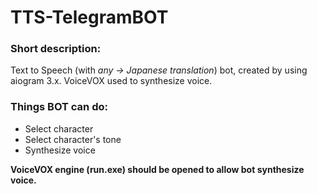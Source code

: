 # TTS-TelegramBOT

### Short description:
Text to Speech (with *any -> Japanese translation*) bot, created by using aiogram 3.x.
VoiceVOX used to synthesize voice.

### Things BOT can do:

- Select character
- Select character's tone
- Synthesize voice

**VoiceVOX engine (run.exe) should be opened to allow bot synthesize voice.**






